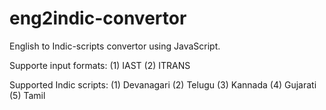 eng2indic-convertor
===================

English to Indic-scripts convertor using JavaScript.

Supporte input formats:
(1) IAST
(2) ITRANS

Supported Indic scripts:
(1) Devanagari
(2) Telugu
(3) Kannada
(4) Gujarati
(5) Tamil
